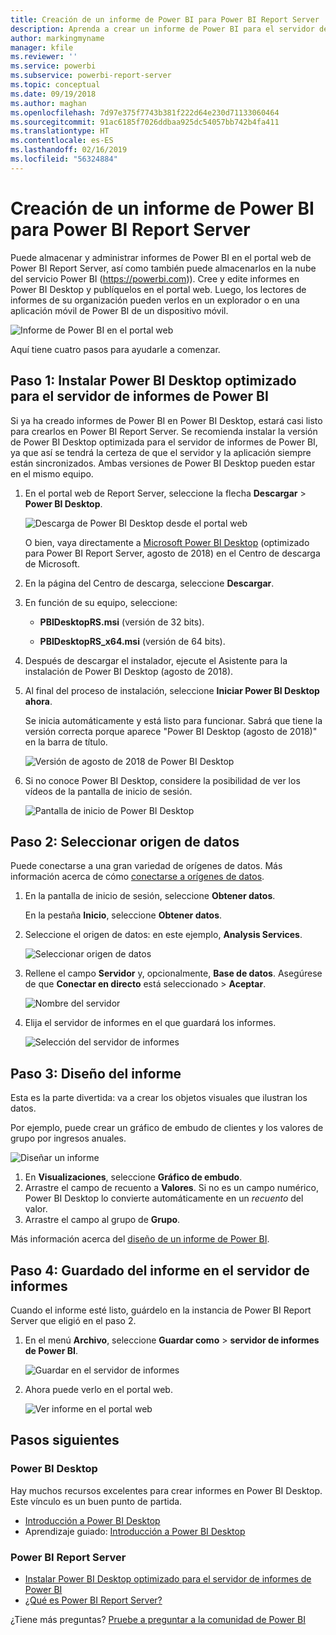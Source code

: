 ```yaml
---
title: Creación de un informe de Power BI para Power BI Report Server
description: Aprenda a crear un informe de Power BI para el servidor de informes de Power BI en sencillos pasos.
author: markingmyname
manager: kfile
ms.reviewer: ''
ms.service: powerbi
ms.subservice: powerbi-report-server
ms.topic: conceptual
ms.date: 09/19/2018
ms.author: maghan
ms.openlocfilehash: 7d97e375f7743b381f222d64e230d71133060464
ms.sourcegitcommit: 91ac6185f7026ddbaa925dc54057bb742b4fa411
ms.translationtype: HT
ms.contentlocale: es-ES
ms.lasthandoff: 02/16/2019
ms.locfileid: "56324884"
---
```

# <a name="create-a-power-bi-report-for-power-bi-report-server"></a>Creación de un informe de Power BI para Power BI Report Server
Puede almacenar y administrar informes de Power BI en el portal web de Power BI Report Server, así como también puede almacenarlos en la nube del servicio Power BI (https://powerbi.com)). Cree y edite informes en Power BI Desktop y publíquelos en el portal web. Luego, los lectores de informes de su organización pueden verlos en un explorador o en una aplicación móvil de Power BI de un dispositivo móvil.

![Informe de Power BI en el portal web](media/quickstart-create-powerbi-report/report-server-powerbi-report.png)

Aquí tiene cuatro pasos para ayudarle a comenzar.

## <a name="step-1-install-power-bi-desktop-optimized-for-power-bi-report-server"></a>Paso 1: Instalar Power BI Desktop optimizado para el servidor de informes de Power BI

Si ya ha creado informes de Power BI en Power BI Desktop, estará casi listo para crearlos en Power BI Report Server. Se recomienda instalar la versión de Power BI Desktop optimizada para el servidor de informes de Power BI, ya que así se tendrá la certeza de que el servidor y la aplicación siempre están sincronizados. Ambas versiones de Power BI Desktop pueden estar en el mismo equipo.

1. En el portal web de Report Server, seleccione la flecha **Descargar** > **Power BI Desktop**.

    ![Descarga de Power BI Desktop desde el portal web](media/quickstart-create-powerbi-report/report-server-download-web-portal.png)

    O bien, vaya directamente a [Microsoft Power BI Desktop](https://www.microsoft.com/download/details.aspx?id=57271) (optimizado para Power BI Report Server, agosto de 2018) en el Centro de descarga de Microsoft.

2. En la página del Centro de descarga, seleccione **Descargar**.

3. En función de su equipo, seleccione:

    - **PBIDesktopRS.msi** (versión de 32 bits).

    - **PBIDesktopRS_x64.msi** (versión de 64 bits).

4. Después de descargar el instalador, ejecute el Asistente para la instalación de Power BI Desktop (agosto de 2018).

2. Al final del proceso de instalación, seleccione **Iniciar Power BI Desktop ahora**.
   
    Se inicia automáticamente y está listo para funcionar. Sabrá que tiene la versión correcta porque aparece "Power BI Desktop (agosto de 2018)" en la barra de título.

    ![Versión de agosto de 2018 de Power BI Desktop](media/quickstart-create-powerbi-report/power-bi-report-server-desktop-august-2018.png)

3. Si no conoce Power BI Desktop, considere la posibilidad de ver los vídeos de la pantalla de inicio de sesión.
   
    ![Pantalla de inicio de Power BI Desktop](media/quickstart-create-powerbi-report/report-server-powerbi-desktop-start.png)

## <a name="step-2-select-a-data-source"></a>Paso 2: Seleccionar origen de datos
Puede conectarse a una gran variedad de orígenes de datos. Más información acerca de cómo [conectarse a orígenes de datos](connect-data-sources.md).

1. En la pantalla de inicio de sesión, seleccione **Obtener datos**.
   
    En la pestaña **Inicio**, seleccione **Obtener datos**.
2. Seleccione el origen de datos: en este ejemplo, **Analysis Services**.
   
    ![Seleccionar origen de datos](media/quickstart-create-powerbi-report/report-server-get-data-ssas.png)
3. Rellene el campo **Servidor** y, opcionalmente, **Base de datos**. Asegúrese de que **Conectar en directo** está seleccionado > **Aceptar**.
   
    ![Nombre del servidor](media/quickstart-create-powerbi-report/report-server-ssas-server-name.png)
4. Elija el servidor de informes en el que guardará los informes.
   
    ![Selección del servidor de informes](media/quickstart-create-powerbi-report/report-server-select-server.png)

## <a name="step-3-design-your-report"></a>Paso 3: Diseño del informe
Esta es la parte divertida: va a crear los objetos visuales que ilustran los datos.

Por ejemplo, puede crear un gráfico de embudo de clientes y los valores de grupo por ingresos anuales.

![Diseñar un informe](media/quickstart-create-powerbi-report/report-server-create-funnel.png)

1. En **Visualizaciones**, seleccione **Gráfico de embudo**.
2. Arrastre el campo de recuento a **Valores**. Si no es un campo numérico, Power BI Desktop lo convierte automáticamente en un *recuento* del valor.
3. Arrastre el campo al grupo de **Grupo**.

Más información acerca del [diseño de un informe de Power BI](../desktop-report-view.md).

## <a name="step-4-save-your-report-to-the-report-server"></a>Paso 4: Guardado del informe en el servidor de informes
Cuando el informe esté listo, guárdelo en la instancia de Power BI Report Server que eligió en el paso 2.

1. En el menú **Archivo**, seleccione **Guardar como** > **servidor de informes de Power BI**.
   
    ![Guardar en el servidor de informes](media/quickstart-create-powerbi-report/report-server-save-as-powerbi-report-server.png)
2. Ahora puede verlo en el portal web.
   
    ![Ver informe en el portal web](media/quickstart-create-powerbi-report/report-server-powerbi-report.png)

## <a name="next-steps"></a>Pasos siguientes
### <a name="power-bi-desktop"></a>Power BI Desktop
Hay muchos recursos excelentes para crear informes en Power BI Desktop. Este vínculo es un buen punto de partida.

* [Introducción a Power BI Desktop](../desktop-getting-started.md)
* Aprendizaje guiado: [Introducción a Power BI Desktop](../guided-learning/gettingdata.yml?tutorial-step=2)

### <a name="power-bi-report-server"></a>Power BI Report Server
* [Instalar Power BI Desktop optimizado para el servidor de informes de Power BI](install-powerbi-desktop.md)  
* [¿Qué es Power BI Report Server?](get-started.md)  

¿Tiene más preguntas? [Pruebe a preguntar a la comunidad de Power BI](https://community.powerbi.com/)
